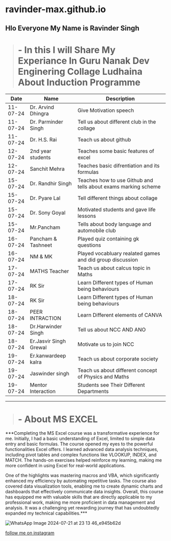# ravinder-max.github.io
##  Hlo Everyone My Name is Ravinder Singh

> # - **In this I will Share My Experiance In Guru Nanak Dev Enginering Collage Ludhaina About Induction Programme**

| Date | Name | Description |
| ---- | ---- | ----------- |
| 11-07-24 | Dr. Arvind Dhingra |Give Motivation speech |
|  11-07-24 | Dr. Parminder Singh | Tell us about different club in the collage        |
|  11-07-24 | Dr. H.S. Rai | Teach us about github             |
|  12-07-24 | 2nd year students |  Teaches some basic features of excel |
|  12-07-24 | Sanchit Mehra |  Teaches basic difrentiation and its formulas   |
|  15-07-24 | Dr. Randhir Singh |  Teaches how to use Github and tells about exams marking scheme  |
|  15-07-24 | Dr. Pyare Lal | Tell different things about collage            |
|  15-07-24 | Dr. Sony Goyal |  Motivated students and gave life lessons |
|  15-07-24 | Mr.Pancham | Tells about body language and automobile club  |
|  16-07-24 | Pancham & Tashneet | Played quiz containing gk questions |
|  16-07-24 | NM & MK | Played vocabluary realated games and did group discussion |
|17-07-24 | MATHS Teacher | Teach us about calcus topic in Maths |
|17-07-24 | RK Sir | Learn Different types of Human being behaviours |
|18-07-24 | RK Sir | Learn Different types of Human being behaviours |
|18-07-24| PEER INTRACTION | Learn Different elements of CANVA |
|18-07-24| Dr.Harwinder Singh | Tell us about NCC AND ANO |
|18-07-24| Er.Jasvir Singh Grewal | Motivate us to join NCC |
|19-07-24|Er.kanwardeep kalra| Teach us about corporate society |
|19-07-24|Jaswinder singh | Teach us about different concept of Physics and Maths|
|19-07-24|Mentor Interaction | Students see Their Different Departments|



_______

> # - **About MS EXCEL**

***Completing the MS Excel course was a transformative experience for me. Initially, I had a basic understanding of Excel, limited to simple data entry and basic formulas. The course opened my eyes to the powerful functionalities Excel offers. I learned advanced data analysis techniques, including pivot tables and complex functions like VLOOKUP, INDEX, and MATCH. The hands-on exercises helped reinforce my learning, making me more confident in using Excel for real-world applications.

One of the highlights was mastering macros and VBA, which significantly enhanced my efficiency by automating repetitive tasks. The course also covered data visualization tools, enabling me to create dynamic charts and dashboards that effectively communicate data insights. Overall, this course has equipped me with valuable skills that are directly applicable to my professional work, making me more proficient in data management and analysis. It was a challenging yet rewarding journey that has undoubtedly expanded my technical capabilities.***


![WhatsApp Image 2024-07-21 at 23 13 46_e945b62d](https://github.com/user-attachments/assets/cffdbee2-cf70-4c21-a51d-6f75f1036c45)



[follow me on instagram](https://www.instagram.com/ravinder__sanghera?igsh=Z2VvajF2Z3E4MHNz )






































